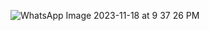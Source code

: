 ![WhatsApp Image 2023-11-18 at 9 37 26 PM](https://github.com/rosannagamal/CS4810-Milestone3/assets/100275599/f83202fa-0b12-432c-b18c-d64fe5bb1d15)
